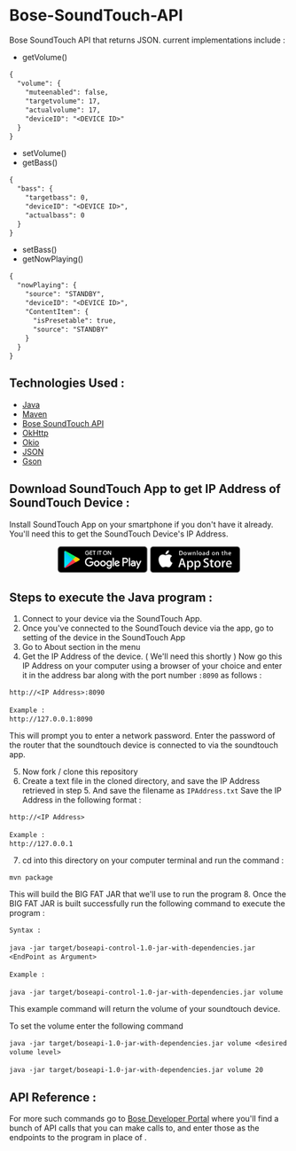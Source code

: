 # Bose-SoundTouch-API
Bose SoundTouch API that returns JSON. current implementations include :

* getVolume()

```$xslt
{
  "volume": {
    "muteenabled": false,
    "targetvolume": 17,
    "actualvolume": 17,
    "deviceID": "<DEVICE ID>"
  }
}
```

* setVolume()
* getBass()

```$xslt
{
  "bass": {
    "targetbass": 0,
    "deviceID": "<DEVICE ID>",
    "actualbass": 0
  }
}
```

* setBass()
* getNowPlaying()

```$xslt
{
  "nowPlaying": {
    "source": "STANDBY",
    "deviceID": "<DEVICE ID>",
    "ContentItem": {
      "isPresetable": true,
      "source": "STANDBY"
    }
  }
}
```

## Technologies Used :

* [Java](https://www.java.com/en/)
* [Maven](https://maven.apache.org)
* [Bose SoundTouch API](https://developer.bose.com/guides/bose-soundtouch-api/bose-soundtouch-api-reference)
* [OkHttp](https://mvnrepository.com/artifact/com.squareup.okhttp/okhttp/2.7.5)
* [Okio](https://mvnrepository.com/artifact/com.squareup.okio/okio/2.1.0)
* [JSON](https://mvnrepository.com/artifact/org.json/json/20180130)
* [Gson](https://mvnrepository.com/artifact/com.google.code.gson/gson/2.8.5)

## Download SoundTouch App to get IP Address of SoundTouch Device :

Install SoundTouch App on your smartphone if you don't have it already. You'll need this to get the SoundTouch Device's IP Address.
<!-- [![](https://www.globalvillage.ae/wp-content/uploads/2015/01/app-store-icon.png)](https://itunes.apple.com/us/app/bose-soundtouch/id708379313?mt=8) -->
<div>
<center>
<a href='https://play.google.com/store/apps/details?id=com.bose.soundtouch&hl=en_US'><img alt='Get it on Google Play' src='assets/google_play.png' height='48px'/></a>
<a href='https://itunes.apple.com/us/app/bose-soundtouch/id708379313?mt=8'><img alt='Get it on the App Store' src='assets/app_store.png' height='48px'/></a>
</center>
</div>

<!-- Link to [iOS App](https://itunes.apple.com/us/app/bose-soundtouch/id708379313?mt=8) and link to [Android App](https://play.google.com/store/apps/details?id=com.bose.soundtouch&hl=en_US) -->

## Steps to execute the Java program :

1. Connect to your device via the SoundTouch App.
2. Once you've connected to the SoundTouch device via the app, go to setting of the device in the SoundTouch App
3. Go to About section in the menu
4. Get the IP Address of the device. ( We'll need this shortly )
Now go this IP Address on your computer using a browser of your choice and enter it in the address bar along with the port number ```:8090``` as follows :
```
http://<IP Address>:8090

Example :
http://127.0.0.1:8090
```
This will prompt you to enter a network password. Enter the password of the router that the soundtouch device is connected to via the soundtouch app.

5. Now fork / clone this repository
6. Create a text file in the cloned directory, and save the IP Address retrieved in step 5. And save the filename as ```IPAddress.txt```
Save the IP Address in the following format :
```
http://<IP Address>

Example :
http://127.0.0.1
```
7. cd into this directory on your computer terminal and run the command :
```
mvn package
```
This will build the BIG FAT JAR that we'll use to run the program
8. Once the BIG FAT JAR is built successfully run the following command to execute the program :
```
Syntax :

java -jar target/boseapi-control-1.0-jar-with-dependencies.jar <EndPoint as Argument>

Example :

java -jar target/boseapi-control-1.0-jar-with-dependencies.jar volume
```

This example command will return the volume of your soundtouch device.

To set the volume enter the following command

```
java -jar target/boseapi-1.0-jar-with-dependencies.jar volume <desired volume level>

java -jar target/boseapi-1.0-jar-with-dependencies.jar volume 20
```

## API Reference :

For more such commands go to [Bose Developer Portal](https://developer.bose.com/guides/bose-soundtouch-api/bose-soundtouch-api-reference) where you'll find a bunch of API calls that you can make calls to, and enter those as the endpoints to the program in place of <EndPoint as Argument>.